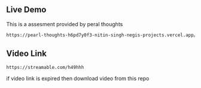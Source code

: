 ## Live Demo

This is a assesment provided by peral thoughts

```bash
https://pearl-thoughts-h6pd7y0f3-nitin-singh-negis-projects.vercel.app/
```

## Video Link

```bash
https://streamable.com/h49hhh
```

if video link is expired then download video from this repo
